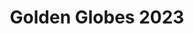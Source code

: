 ---
title: "Golden Globes 2023"
layout: show
show: goldenglobes
year: '2023'
showname: Golden Globes
---